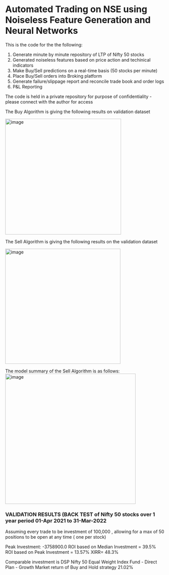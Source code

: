 # Automated Trading on NSE using Noiseless Feature Generation and Neural Networks

This is the code for the the following:

1. Generate minute by minute repository of LTP of Nifty 50 stocks
2. Generated noiseless features based on price action and techinical indicators
3. Make Buy/Sell predictions on a real-time basis (50 stocks per minute)
4. Place Buy/Sell orders into Broking platform
5. Generate failure/slippage report and reconcile trade book and order logs
6. P&L Reporting

The code is held in a private repository for purpose of confidentiality - please connect with the author for access

The Buy Algorithm is giving the following results on validation dataset

<img width="367" alt="image" src="https://user-images.githubusercontent.com/17408955/215084722-d5af0bfc-8bf7-4eb9-a12b-117b6c94168a.png">

The Sell Algorithm is giving the following results on the validation dataset

<img width="365" alt="image" src="https://user-images.githubusercontent.com/17408955/215085010-e2b2ebf0-9ba0-4e09-815d-4b8bac6536ac.png">

The model summary of the Sell Algorithm is as follows:
<img width="413" alt="image" src="https://user-images.githubusercontent.com/17408955/215085244-4fd91026-f599-43bf-a9d7-ed62b8c5eabc.png">


### VALIDATION RESULTS  (BACK TEST of Nifty 50 stocks over 1 year period 01-Apr 2021 to 31-Mar-2022
Assuming every trade to be investment of 100,000 , allowing for a max of 50 positions to be open at any time ( one per stock)

Peak Investment:  -3758900.0
ROI based on Median Investment =  39.5%
ROI based on Peak Investment =  13.57% 
XIRR= 48.3%

Comparable investment is DSP Nifty 50 Equal Weight Index Fund - Direct Plan - Growth 
Market return of Buy and Hold strategy 21.02%
